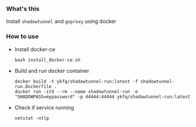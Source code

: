 ### What's this 
Install `shadowtunnel` and `goproxy` using docker

### How to use

- Install docker-ce
  ```
  bash install_docker-ce.sh
  ```

- Build and run docker container
  ```
  docker build -t ykfq/shadowtunnel-run:latest -f shadowtunnel-run.Dockerfile .
  docker run -itd --rm --name shadowtunnel-run -e "SHADOWPASS=mypassword" -p 44444:44444 ykfq/shadowtunnel-run:latest
  ```

- Check if service running
  ```
  netstat -ntlp
  ```

